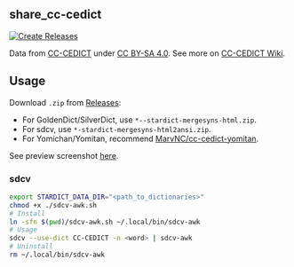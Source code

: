 ## share_cc-cedict

[![Create Releases](https://github.com/scillidan/share_cc-cedict/actions/workflows/releases.yml/badge.svg)](https://github.com/scillidan/share_cc-cedict/actions/workflows/releases.yml)

Data from [CC-CEDICT](https://www.mdbg.net/chinese/dictionary?page=cedict) under [CC BY-SA 4.0](https://creativecommons.org/licenses/by-sa/4.0/). See more on [CC-CEDICT Wiki](https://cc-cedict.org/wiki/).

## Usage

Download `.zip` from [Releases](https://github.com/scillidan/share_cc-cedict/releases):
- For GoldenDict/SilverDict, use `*--stardict-mergesyns-html.zip`.
- For sdcv, use `*-stardict-mergesyns-html2ansi.zip`.
- For Yomichan/Yomitan, recommend [MarvNC/cc-cedict-yomitan](https://github.com/MarvNC/cc-cedict-yomitan).

See preview screenshot [here](asset/).

### sdcv

```sh
export STARDICT_DATA_DIR="<path_to_dictionaries>"
chmod +x ./sdcv-awk.sh
# Install
ln -sfn $(pwd)/sdcv-awk.sh ~/.local/bin/sdcv-awk
# Usage
sdcv --use-dict CC-CEDICT -n <word> | sdcv-awk
# Uninstall
rm ~/.local/bin/sdcv-awk
```
